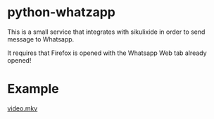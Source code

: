 # python-whatzapp

This is a small service that integrates with sikulixide in order to send message to Whatsapp.

It requires that Firefox is opened with the Whatsapp Web tab already opened!

# Example
[video.mkv](example.mkv)
